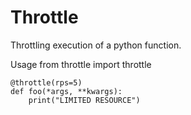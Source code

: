 # Throttle
Throttling execution of a python function.

Usage
from throttle import throttle

```
@throttle(rps=5)
def foo(*args, **kwargs):
    print("LIMITED RESOURCE")
